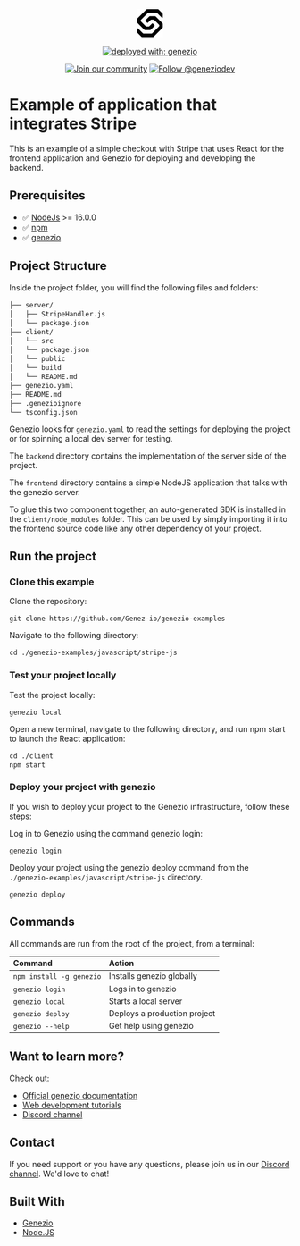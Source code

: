 <div align="center"> <a href="https://genezio.com/"></a>
<img alt="genezio logo" src="https://github.com/genez-io/graphics/raw/HEAD/svg/Icon_Genezio_Black.svg" style="max-height: 50px;">

</div>

<div align="center">

[![deployed with: genezio](https://img.shields.io/badge/deployed_with-genezio-6742c1.svg?labelColor=62C353&style=flat)](https://github.com/genez-io/genezio)

[![Join our community](https://img.shields.io/discord/1024296197575422022?style=social&label=Join%20our%20community%20&logo=discord&labelColor=6A7EC2)](https://discord.gg/uc9H5YKjXv)
[![Follow @geneziodev](https://img.shields.io/twitter/url/https/twitter.com/geneziodev.svg?style=social&label=Follow%20%40geneziodev)](https://twitter.com/geneziodev)

</div>

# Example of application that integrates Stripe 
This is an example of a simple checkout with Stripe that uses React for the frontend application and Genezio for deploying and developing the backend.

## Prerequisites
- ✅ [NodeJs](https://nodejs.org) >= 16.0.0
- ✅ [npm](https://www.npmjs.com/)
- ✅ [genezio](https://genezio.com/)

## Project Structure

Inside the project folder, you will find the following files and folders:

```
├── server/
│   ├── StripeHandler.js
│   └── package.json
├── client/
│   └── src
│   └── package.json
│   └── public
│   └── build
│   └── README.md
├── genezio.yaml
├── README.md
├── .genezioignore
└── tsconfig.json
```

Genezio looks for `genezio.yaml` to read the settings for deploying the project or for spinning a local dev server for testing.

The `backend` directory contains the implementation of the server side of the project.

The `frontend` directory contains a simple NodeJS application that talks with the genezio server.

To glue this two component together, an auto-generated SDK is installed in the `client/node_modules` folder.
This can be used by simply importing it into the frontend source code like any other dependency of your project.

## Run the project

### Clone this example

Clone the repository:

```
git clone https://github.com/Genez-io/genezio-examples
```

Navigate to the following directory:
```
cd ./genezio-examples/javascript/stripe-js
```

### Test your project locally

Test the project locally:
```
genezio local
```

Open a new terminal, navigate to the following directory, and run npm start to launch the React application:
```
cd ./client
npm start
```

### Deploy your project with genezio

If you wish to deploy your project to the Genezio infrastructure, follow these steps:

Log in to Genezio using the command genezio login:
```
genezio login
```

Deploy your project using the genezio deploy command from the ``./genezio-examples/javascript/stripe-js`` directory.
```
genezio deploy
```


## Commands

All commands are run from the root of the project, from a terminal:

| Command                   | Action                                           |
| :------------------------ | :----------------------------------------------- |
| `npm install -g genezio`  | Installs genezio globally                        |
| `genezio login`           | Logs in to genezio                               |
| `genezio local`           | Starts a local server                            |
| `genezio deploy`          | Deploys a production project                     |
| `genezio --help`          | Get help using genezio                           |


## Want to learn more?

Check out:
- [Official genezio documentation](https://genezio.com/docs)
- [Web development tutorials](https://genezio.com/blog)
- [Discord channel](https://discord.gg/uc9H5YKjXv)


## Contact

If you need support or you have any questions, please join us in our [Discord channel](). We'd love to chat!

## Built With
- [Genezio](https://genezio.com/)
- [Node.JS](https://nodejs.org/en/)
